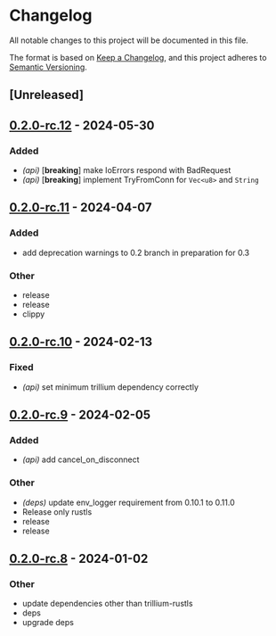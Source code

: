 # Changelog
All notable changes to this project will be documented in this file.

The format is based on [Keep a Changelog](https://keepachangelog.com/en/1.0.0/),
and this project adheres to [Semantic Versioning](https://semver.org/spec/v2.0.0.html).

## [Unreleased]

## [0.2.0-rc.12](https://github.com/trillium-rs/trillium/compare/trillium-api-v0.2.0-rc.11...trillium-api-v0.2.0-rc.12) - 2024-05-30

### Added
- *(api)* [**breaking**] make IoErrors respond with BadRequest
- *(api)* [**breaking**] implement TryFromConn for `Vec<u8>` and `String`

## [0.2.0-rc.11](https://github.com/trillium-rs/trillium/compare/trillium-api-v0.2.0-rc.10...trillium-api-v0.2.0-rc.11) - 2024-04-07

### Added
- add deprecation warnings to 0.2 branch in preparation for 0.3

### Other
- release
- release
- clippy

## [0.2.0-rc.10](https://github.com/trillium-rs/trillium/compare/trillium-api-v0.2.0-rc.9...trillium-api-v0.2.0-rc.10) - 2024-02-13

### Fixed
- *(api)* set minimum trillium dependency correctly

## [0.2.0-rc.9](https://github.com/trillium-rs/trillium/compare/trillium-api-v0.2.0-rc.8...trillium-api-v0.2.0-rc.9) - 2024-02-05

### Added
- *(api)* add cancel_on_disconnect

### Other
- *(deps)* update env_logger requirement from 0.10.1 to 0.11.0
- Release only rustls
- release
- release

## [0.2.0-rc.8](https://github.com/trillium-rs/trillium/compare/trillium-api-v0.2.0-rc.7...trillium-api-v0.2.0-rc.8) - 2024-01-02

### Other
- update dependencies other than trillium-rustls
- deps
- upgrade deps
